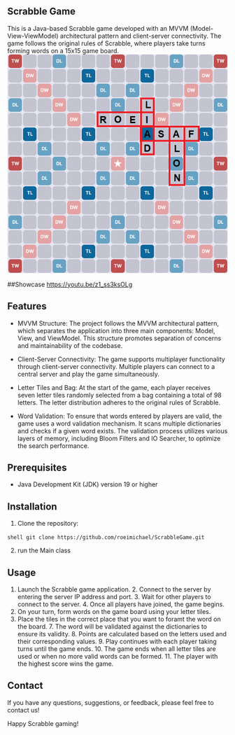 ## Scrabble Game

This is a Java-based Scrabble game developed with an MVVM
(Model-View-ViewModel) architectural pattern and client-server
connectivity. The game follows the original rules of Scrabble, where
players take turns forming words on a 15x15 game board.
![Game Board](src/view/BackGround.png)

##Showcase
https://youtu.be/z1_ss3ksOLg

## Features

- MVVM Structure: The project follows the MVVM architectural pattern,
which separates the application into three main components: Model, View,
and ViewModel. This structure promotes separation of concerns and
maintainability of the codebase.

- Client-Server Connectivity: The game supports multiplayer
functionality through client-server connectivity. Multiple players can
connect to a central server and play the game simultaneously.

- Letter Tiles and Bag: At the start of the game, each player receives
seven letter tiles randomly selected from a bag containing a total of 98
letters. The letter distribution adheres to the original rules of
Scrabble.

- Word Validation: To ensure that words entered by players are valid,
the game uses a word validation mechanism. It scans multiple
dictionaries and checks if a given word exists. The validation process
utilizes various layers of memory, including Bloom Filters and IO
Searcher, to optimize the search performance.

## Prerequisites

- Java Development Kit (JDK) version 19 or higher

## Installation

1. Clone the repository:

``shell git clone https://github.com/roeimichael/ScrabbleGame.git
``

2. run the Main class

## Usage

1. Launch the Scrabble game application. 2. Connect to the server by
entering the server IP address and port. 3. Wait for other players to
connect to the server. 4. Once all players have joined, the game begins.
5. On your turn, form words on the game board using your letter tiles.
6. Place the tiles in the correct place that you want to foramt the word
on the board. 7. The word will be validated against the dictionaries to
ensure its validity. 8. Points are calculated based on the letters used
and their corresponding values. 9. Play continues with each player
taking turns until the game ends. 10. The game ends when all letter
tiles are used or when no more valid words can be formed. 11. The player
with the highest score wins the game.

## Contact

If you have any questions, suggestions, or feedback, please feel free to
contact us!

Happy Scrabble gaming!
